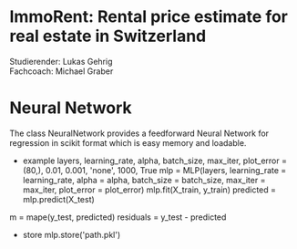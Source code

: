 # ImmoRent: Rental price estimate for real estate in Switzerland

Studierender: Lukas Gehrig  
Fachcoach: Michael Graber  

# Neural Network

The class NeuralNetwork provides a feedforward Neural Network for regression in scikit format which is easy memory and loadable.

- example
layers, learning_rate, alpha, batch_size, max_iter, plot_error = (80,), 0.01, 0.001, 'none', 1000, True
mlp = MLP(layers, learning_rate = learning_rate, alpha = alpha, batch_size = batch_size, max_iter = max_iter, plot_error = plot_error)
mlp.fit(X_train, y_train)
predicted = mlp.predict(X_test)
    
m = mape(y_test, predicted)
residuals = y_test - predicted

- store
mlp.store('path.pkl')


